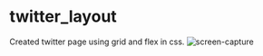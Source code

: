 # twitter_layout
Created twitter page using grid and flex in css.
![screen-capture](https://user-images.githubusercontent.com/48135816/110962908-7c9ddf00-8377-11eb-81d8-a452edaf8286.gif)


